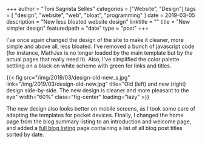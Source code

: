 +++
author = "Toni Sagrista Selles"
categories = ["Website", "Design"]
tags = [ "design", "website", "web", "bloat", "programming" ]
date = 2019-03-05
description = "New less bloated website design"
linktitle = ""
title = "New simpler design"
featuredpath = "date"
type = "post"
+++

I've once again changed the design of the site to make it cleaner, more simple and above all, less bloated. I've removed a bunch of javascript code (for instance, MathJax is no longer loaded by the main template but by the actual pages that really need it). Also, I've simplified the color palette settling on a black on white scheme with green for links and titles.

{{< fig src="/img/2019/03/design-old-new_s.jpg" link="/img/2019/03/design-old-new.jpg" title="Old (left) and new (right) design side-by-side. The new design is cleaner and more pleasant to the eye" width="60%" class="fig-center" loading="lazy" >}}

The new design also looks better on mobile screens, as I took some care of adapting the templates for pocket devices. Finally, I changed the home page from the blog summary listing to an introduction and welcome page, and added a [full blog listing](/posts-list) page containing a list of all blog post titles sorted by date.
